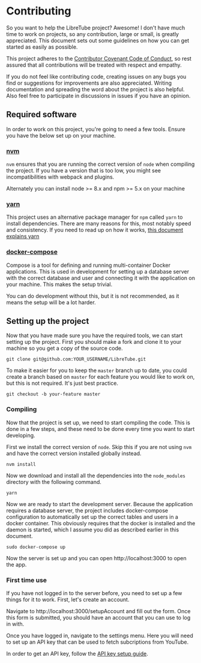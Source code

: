 # Contributing

So you want to help the LibreTube project? Awesome! I don't have much time to
work on projects, so any contribution, large or small, is greatly appreciated.
This document sets out some guidelines on how you can get started as easily as
possible.

This project adheres to the [Contributor Covenant Code of Conduct][COC], so rest
assured that all contributions will be treated with respect and empathy.

If you do not feel like contributing code, creating issues on any bugs you find
or suggestions for improvements are also appreciated. Writing documentation and
spreading the word about the project is also helpful. Also feel free to
participate in discussions in issues if you have an opinion.

## Required software

In order to work on this project, you're going to need a few tools. Ensure you
have the below set up on your machine.

### [nvm](https://github.com/creationix/nvm)

`nvm` ensures that you are running the correct version of `node` when compiling
the project. If you have a version that is too low, you might see
incompatibilities with webpack and plugins.

Alternately you can install node >= 8.x and npm >= 5.x on your machine

### [yarn](https://yarnpkg.com/en/docs/install)

This project uses an alternative package manager for `npm` called `yarn` to
install dependencies. There are many reasons for this, most notably speed and
consistency. If you need to read up on how it works, [this document explains
yarn](https://yarnpkg.com/en/docs/usage)

### [docker-compose](https://docs.docker.com/compose/install)

Compose is a tool for defining and running multi-container Docker applications.
This is used in development for setting up a database server with the correct
database and user and connecting it with the application on your machine. This
makes the setup trivial.

You can do development without this, but it is not recommended, as it means the
setup will be a lot harder.

## Setting up the project

Now that you have made sure you have the required tools, we can start setting up
the project. First you should make a fork and clone it to your machine so you
get a copy of the source code.

    git clone git@github.com:YOUR_USERNAME/LibreTube.git

To make it easier for you to keep the `master` branch up to date, you could
create a branch based on `master` for each feature you would like to work on,
but this is not required. It's just best practice.

    git checkout -b your-feature master

### Compiling

Now that the project is set up, we need to start compiling the code. This is
done in a few steps, and these need to be done every time you want to start
developing.

First we install the correct version of `node`. Skip this if you are not using
`nvm` and have the correct version installed globally instead.

    nvm install

Now we download and install all the dependencies into the `node_modules`
directory with the following command.

    yarn

Now we are ready to start the development server. Because the application
requires a database server, the project includes docker-compose configuration to
automatically set up the correct tables and users in a docker container. This
obviously requires that the docker is installed and the daemon is started, which
I assume you did as described earlier in this document.

    sudo docker-compose up

Now the server is set up and you can open http://localhost:3000 to open the app.

### First time use

If you have not logged in to the server before, you need to set up a few things
for it to work. First, let's create an account.

Navigate to http://localhost:3000/setupAccount and fill out the form. Once this
form is submitted, you should have an account that you can use to log in with.

Once you have logged in, navigate to the settings menu. Here you will need to
set up an API key that can be used to fetch subcriptions from YouTube.

In order to get an API key, follow the [API key setup guide][API_KEY].

[COC]: https://github.com/LibreTubeApp/LibreTube/blob/master/CODE_OF_CONDUCT.md
[API_KEY]: https://support.google.com/cloud/answer/6158862
